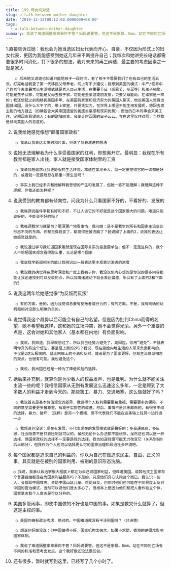 ```yaml
---
title: 199.母女间对话
slug: a-talk-between-mother-daughter
date: '2019-12-12T00:12:00.0000000+08:00'
tags:
  - a-talk-between-mother-daughter
summary: 我说了难道隔壁家家暴你不管？妈妈说要管，但这不是家暴。Umm，站在不同的立场有不同的标准和思考出发点，这个我好像还没法很反驳。
---
```

1.直接告诉过她：我也会为她当选区妇女代表而开心、自豪，不仅因为形式上的妇女代表，更因为我能感受到她这几年来不断提升自己；我每次和她讲完长电话都需要很多时间消化，打下很多的想法，我对未来的再三纠结，最主要的考虑因素之一就是家人

		○ 后来她又说她也知道只能陪孩子一段时间，老了孩子不需要我们了也有自己的生活云云。打完电话我查了第一代移民父母养老，网上有不少建议；我想到美国的模式：中产/临界中产的老年夫妻最常见生活模式就是老人自己生活，在重要节日（感恩节、圣诞等）和孩子相聚，可能是孩子回家，可能是父母去孩子家，可能是去亲戚或朋友家，只要父母能动，在谁家是一样的；我还想起之前和移民美国多年、在美国有家室和经济实力的英国人聊天，他说英国人觉得出国就出国，没什么大不了的，带上家室，只要凭实力，在世界上哪里不能生根发展呢，想回去或去别的地方就去（的确包含大英帝国遗留的民族自豪感和现实优势）；而他的日本同事会来美工作，定期回家看望家人；有的欧陆同事，会倒计时回国的日子云云。写在这里仅作对照，当然我是倾向英国人的态度的。



2. 说我给她感觉像想“颠覆国家政权”

		○ 我承认我表达太愤怒和片面，只说了我最激进的想法



3. 说她无法理解我为什么享受着国家的红利，却想离开它。最明显：我现在所有教育都是家人出钱，家人就是接受国家体制里的工资

		○ 我说我想追求让我更舒服的生活环境，难道在某地长大，就一定要觉得它的一切都是好的，或者就一定要隐忍在那里一直生活吗？

		○ 事实上我已经多次和她解释我思想的产生和发展了，但她一直不能理解；我理解这种不理解，但我还能怎样呢？



4. 说我受到的教育都有倾向性，问我为什么只看国家不好的，不看好的、发展的

		○ 我强调说每件事都有好和不好，不让人谈它的不好就是这个国家很大的问题。难道只能谈好的，不能谈不好的吗？

		○ 我强调我学习就是为了更深更广地看事情，我问她：是不是我学的所有和国家主流意识形态不同的东西，你都觉得我变了，都觉得是被洗脑了？她说回了上面的2，说我的表达让她感觉就是的。

		○ 我说通过学习我知道国家虽然是现在国际关系的最重要单位，但不一定是这样的，我个人不想把国家观念看得那么重，无论是哪个国家

		○ 我说我学新闻相关的能让我辨识出一段表达里主观意识渗透的浓度

		○ 我说我的确觉得在思考深度和广度上我强于你，我没说但内心想的是你说的很多内容都能让我迅速找到可以反驳的点，所以我情绪激动下就会表达偏激，所以有了上面的2和下面的5



5. 说我这两年给她感觉像“为反叛而反叛”

		○ 有的方面，是的，因为我觉得总要有反叛者或行为的；有的方面，不是，我有明确的动机和相对没那么明确的目的。

	

6. 说觉得我这个趋势以后可能会有自己的名望，但是因为批判China而得的名望，她不希望我这样，这和她的立场冲突，她不会觉得光荣。另外一个重要的点是，这会对她和其他家人（基本都在内地）有负面影响。

		○ 我说，我知道，我早就想过了，所以我已经努力避免了。她回应，你用“避免”，不就表明你真的有这个想法，甚至是上面的2吗？我说，现在能给内地生活的人带来负面影响的，不仅是2这么极端的，就连网络上的不满和反对，或者是为了国家更好、但和主流意见相左的观点，也很有可能。我也避免这个。

		○ 我说，我出国已经是一种为了降低风险的选择。

	

7. 她后来补充到，就算你是为少数人的权益发声，也是批判。为什么就不能关注主流一些的呢？我相信国家从无到有发展这么迅速这么多年，一定是顾到了大多数人的利益才走到今天的。那些罢工、暴力、交通堵塞，这么做就好了吗？

		○ 我说首先是基本价值观念的差异，我觉得个人权利需要更被重视、需要更多的保障，不同的意见需要更多被尊重、有期于实质性的改进。然后，事情不是非黑即白的，有很多中间的选择，暴力、破坏、（民粹）是另一个极端，但不代表我们不能在这条轴上往另一边行进一点

		○ 我想说但没说：现在有发展，不代表现在的发展模式就是最好的；多会通民意，多反思，社会隐患不是只靠压制就可以的，虽然无论什么办法都不能根除，虽然这也可以是一种选择，但国家政权的选择不一定要是我的选择，我也知道我很可能无力改变它（关系到6的后半部分），但我作为个人也可以选择更认可的国家治理和政治社会环境吧。

	

8.  每个国家都是追求自己的利益的，你以为自己在做追求民主、自由，正义的事，其实就是在被别的国家利用、被别的意识形态洗脑。

		○ 我说，我承认政治家很大程度上都在为自己或国家利益，但难道美国，或其他民主国家每个普通百姓都是在为国家利益服务吗？不是的，只是他们真心认同这个而已。我认识一些人，会帮助中国救灾、资助中国山区儿童、帮助妇女，但同时他们也可能在不同程度上反对中国的管治模式，当然可以说他们是太多心了，但根本上是因为他们都把人看作独立个体，国家意志和个人意志是可以分开的。

	

9. 美国多管闲事，即使中国做的不好也是中国的事。如果是救灾什么就算了，但这是主权的事。

		○ 美国的确有政治考虑，绝对的。中国难道就没有干涉别国吗？（非洲等）

		○ 想说但好像没说：但中国做得不好，国家机构太强大，如果不求助，香港的确很难影响国家体制。

		○ 我说了难道隔壁家家暴你不管？妈妈说要管，但这不是家暴。Umm，站在不同的立场有不同的标准和思考出发点，这个我好像还没法很反驳。

	

10. 还有很多，暂时就写到这里，已经写了几个小时了。
